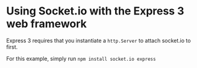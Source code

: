 Using Socket.io with the Express 3 web framework
======================================

Express 3 requires that you instantiate a `http.Server` to attach socket.io to first.

For this example, simply run `npm install socket.io express`